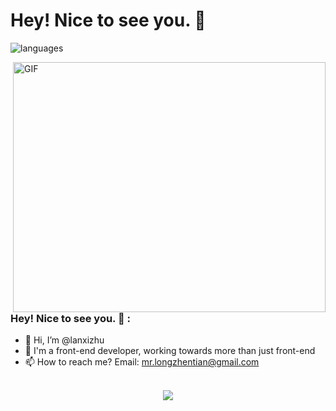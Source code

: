 # Hey! Nice to see you. 👋
<div >
  <!-- dynamic typing effect - Readme Typing SVG -->
  <!--
  <div align="center">
    <a href="https://git.io/typing-svg">
      <img src="https://readme-typing-svg.demolab.com?font=Fira+Code&pause=1000&center=true&vCenter=true&random=false&width=435&lines=Hello+World+%EF%BC%81;Hi!+Nice+to+meet+you!" alt="Typing SVG" />
    </a>
  </div>
  -->
<!--
<div align="center">
  <img src="./icons/hellocoders.gif" alt="hellocoders" />
</div>
-->

![languages](./icons/languages.png)

  <!-- knock code pictures - coding.gif -->
  <img align="right" alt="GIF" src="./code.gif"  width="500" height="400" /><br>

### Hey! Nice to see you. 👋 : 
- 👋 Hi, I’m @lanxizhu
- 👀 I'm a front-end developer, working towards more than just front-end
- 📫 How to reach me? Email: mr.longzhentian@gmail.com
<br>
<div align="center">
  <img src="https://github-readme-stats.vercel.app/api/top-langs/?username=loongzhu&layout=compact" >
</div>
</div>


<!--
**loongzhu/loongzhu** is a ✨ _special_ ✨ repository because its `README.md` (this file) appears on your GitHub profile.

Here are some ideas to get you started:

- 🔭 I’m currently working on ...
- 🌱 I’m currently learning ...
- 👯 I’m looking to collaborate on ...
- 🤔 I’m looking for help with ...
- 💬 Ask me about ...
- 📫 How to reach me: ...
- 😄 Pronouns: ...
- ⚡ Fun fact: ...
-->
